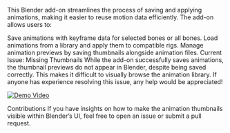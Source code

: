 This Blender add-on streamlines the process of saving and applying animations, making it easier to reuse motion data efficiently. The add-on allows users to:

Save animations with keyframe data for selected bones or all bones.
Load animations from a library and apply them to compatible rigs.
Manage animation previews by saving thumbnails alongside animation files.
Current Issue: Missing Thumbnails
While the add-on successfully saves animations, the thumbnail previews do not appear in Blender, despite being saved correctly. This makes it difficult to visually browse the animation library. If anyone has experience resolving this issue, any help would be appreciated!

[![Demo Video](https://github.com/user-attachments/assets/72dd3702-0d44-48d5-a101-bbff676e006a)](https://github.com/user-attachments/assets/60991e94-785f-483d-8ccb-b10344dee34d)

Contributions
If you have insights on how to make the animation thumbnails visible within Blender’s UI, feel free to open an issue or submit a pull request.

